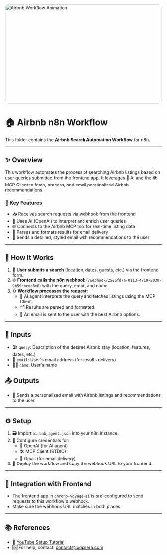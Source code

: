 <img src="https://media1.giphy.com/media/v1.Y2lkPTc5MGI3NjExeGp6b2FhcjFjcWQyZjNlOXM5MTQzbml6djhoMzJtdXR1b3NyNWR5aiZlcD12MV9pbnRlcm5hbF9naWZfYnlfaWQmY3Q9Zw/Tu991S46UttOSmtK8B/giphy.gif" alt="Airbnb Workflow Animation" style="width:100%;max-height:320px;object-fit:cover;border-radius:12px;" />

# 🏠 Airbnb n8n Workflow

This folder contains the **Airbnb Search Automation Workflow** for n8n.

---

## ✨ Overview
This workflow automates the process of searching Airbnb listings based on user queries submitted from the frontend app. It leverages 🤖 AI and the 🛠️ MCP Client to fetch, process, and email personalized Airbnb recommendations.

### 🚀 Key Features
- 📥 Receives search requests via webhook from the frontend
- 🤖 Uses AI (OpenAI) to interpret and enrich user queries
- 🌐 Connects to the Airbnb MCP tool for real-time listing data
- 📨 Parses and formats results for email delivery
- 💌 Sends a detailed, styled email with recommendations to the user

---

## 🔄 How It Works
1. 📝 **User submits a search** (location, dates, guests, etc.) via the frontend form.
2. 🌐 **Frontend calls the n8n webhook** (`/webhook/2586fd7a-0113-4719-8038-9b59cbcea6e0`) with the query, email, and name.
3. ⚙️ **Workflow processes the request:**
   - 🤖 AI agent interprets the query and fetches listings using the MCP Client.
   - 🗂️ Results are parsed and formatted.
   - 📧 An email is sent to the user with the best Airbnb options.

---

## 🛂 Inputs
- 🏖️ `query`: Description of the desired Airbnb stay (location, features, dates, etc.)
- 📧 `email`: User's email address (for results delivery)
- 🙋‍♂️ `name`: User's name

## 📤 Outputs
- 💌 Sends a personalized email with Airbnb listings and recommendations to the user.

---

## ⚙️ Setup
1. 🗃️ Import `airbnb_agent.json` into your n8n instance.
2. 🔑 Configure credentials for:
   - 🤖 OpenAI (for AI agent)
   - 🛠️ MCP Client (STDIO)
   - 📧 Gmail (for email delivery)
3. 🚀 Deploy the workflow and copy the webhook URL to your frontend.

---

## 🔗 Integration with Frontend
- The frontend app in `chrono-voyage-ai` is pre-configured to send requests to this workflow's webhook.
- Make sure the webhook URL matches in both places.

---

## 📚 References
- 🎥 [YouTube Setup Tutorial](https://youtu.be/C_FSNLCPx_Q)
- 🆘 For help, contact: contact@loopsera.com
